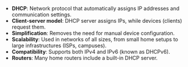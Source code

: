 - **DHCP**: Network protocol that automatically assigns IP addresses and communication settings.
- **Client-server model**: DHCP server assigns IPs, while devices (clients) request them.
- **Simplification**: Removes the need for manual device configuration.
- **Scalability**: Used in networks of all sizes, from small home setups to large infrastructures (ISPs, campuses).
- **Compatibility**: Supports both IPv4 and IPv6 (known as DHCPv6).
- **Routers**: Many home routers include a built-in DHCP server.